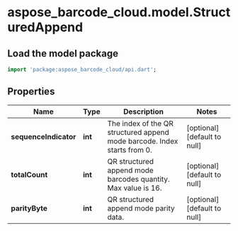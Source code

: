 # aspose_barcode_cloud.model.StructuredAppend

## Load the model package
```dart
import 'package:aspose_barcode_cloud/api.dart';
```

## Properties
Name | Type | Description | Notes
------------ | ------------- | ------------- | -------------
**sequenceIndicator** | **int** | The index of the QR structured append mode barcode. Index starts from 0. | [optional] [default to null]
**totalCount** | **int** | QR structured append mode barcodes quantity. Max value is 16. | [optional] [default to null]
**parityByte** | **int** | QR structured append mode parity data. | [optional] [default to null]


